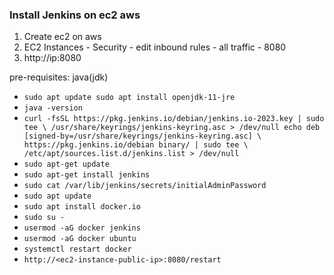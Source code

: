 ### Install Jenkins on ec2 aws
1. Create ec2 on aws
2. EC2 Instances - Security - edit inbound rules - all traffic - 8080
3. http://ip:8080

pre-requisites: java(jdk)
* `sudo apt update
sudo apt install openjdk-11-jre`
* `java -version`
* `curl -fsSL https://pkg.jenkins.io/debian/jenkins.io-2023.key | sudo tee \
  /usr/share/keyrings/jenkins-keyring.asc > /dev/null
echo deb [signed-by=/usr/share/keyrings/jenkins-keyring.asc] \
  https://pkg.jenkins.io/debian binary/ | sudo tee \
  /etc/apt/sources.list.d/jenkins.list > /dev/null`
* `sudo apt-get update`
* `sudo apt-get install jenkins`
* `sudo cat /var/lib/jenkins/secrets/initialAdminPassword`
* `sudo apt update`
* `sudo apt install docker.io`
* `sudo su -` 
* `usermod -aG docker jenkins`
* `usermod -aG docker ubuntu`
* `systemctl restart docker`
* `http://<ec2-instance-public-ip>:8080/restart`
